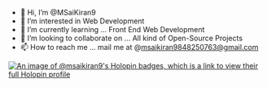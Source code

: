 - 👋 Hi, I’m @MSaiKiran9
- 👀 I’m interested in Web Development
- 🌱 I’m currently learning ... Front End Web Development
- 💞️ I’m looking to collaborate on ... All kind of Open-Source Projects
- 📫 How to reach me ... mail me at @msaikiran9848250763@gmail.com

<!---
MSaiKiran9/MSaiKiran9 is a ✨ special ✨ repository because its `README.md` (this file) appears on your GitHub profile.
You can click the Preview link to take a look at your changes.
--->
[![An image of @msaikiran9's Holopin badges, which is a link to view their full Holopin profile](https://holopin.me/msaikiran9)](https://holopin.io/@msaikiran9)
